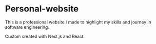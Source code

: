 # Personal-website
This is a professional website I made to highlight my skills and journey in software engineering.

Custom created with Next.js and React. 
